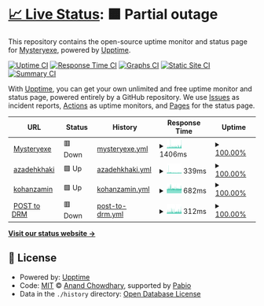 # [📈 Live Status](https://Mysteryexe.github.io/uptime-checker): <!--live status--> **🟧 Partial outage**

This repository contains the open-source uptime monitor and status page for [Mysteryexe](https://mysteryexe.xyz/), powered by [Upptime](https://github.com/upptime/upptime).

[![Uptime CI](https://github.com/Mysteryexe/uptime-checker/workflows/Uptime%20CI/badge.svg)](https://github.com/Mysteryexe/uptime-checker/actions?query=workflow%3A%22Uptime+CI%22)
[![Response Time CI](https://github.com/Mysteryexe/uptime-checker/workflows/Response%20Time%20CI/badge.svg)](https://github.com/Mysteryexe/uptime-checker/actions?query=workflow%3A%22Response+Time+CI%22)
[![Graphs CI](https://github.com/Mysteryexe/uptime-checker/workflows/Graphs%20CI/badge.svg)](https://github.com/Mysteryexe/uptime-checker/actions?query=workflow%3A%22Graphs+CI%22)
[![Static Site CI](https://github.com/Mysteryexe/uptime-checker/workflows/Static%20Site%20CI/badge.svg)](https://github.com/Mysteryexe/uptime-checker/actions?query=workflow%3A%22Static+Site+CI%22)
[![Summary CI](https://github.com/Mysteryexe/uptime-checker/workflows/Summary%20CI/badge.svg)](https://github.com/Mysteryexe/uptime-checker/actions?query=workflow%3A%22Summary+CI%22)

With [Upptime](https://upptime.js.org), you can get your own unlimited and free uptime monitor and status page, powered entirely by a GitHub repository. We use [Issues](https://github.com/Mysteryexe/uptime-checker/issues) as incident reports, [Actions](https://github.com/Mysteryexe/uptime-checker/actions) as uptime monitors, and [Pages](https://Mysteryexe.github.io/uptime-checker) for the status page.

<!--start: status pages-->
<!-- This summary is generated by Upptime (https://github.com/upptime/upptime) -->
<!-- Do not edit this manually, your changes will be overwritten -->
<!-- prettier-ignore -->
| URL | Status | History | Response Time | Uptime |
| --- | ------ | ------- | ------------- | ------ |
| <img alt="" src="https://icons.duckduckgo.com/ip3/mysteryexe.xyz.ico" height="13"> [Mysteryexe](https://mysteryexe.xyz) | 🟥 Down | [mysteryexe.yml](https://github.com/Mysteryexe/uptime-checker/commits/HEAD/history/mysteryexe.yml) | <details><summary><img alt="Response time graph" src="./graphs/mysteryexe/response-time-week.png" height="20"> 1406ms</summary><br><a href="https://uptime.mysteryexe.xyz/history/mysteryexe"><img alt="Response time 986" src="https://img.shields.io/endpoint?url=https%3A%2F%2Fraw.githubusercontent.com%2FMysteryexe%2Fuptime-checker%2FHEAD%2Fapi%2Fmysteryexe%2Fresponse-time.json"></a><br><a href="https://uptime.mysteryexe.xyz/history/mysteryexe"><img alt="24-hour response time 1637" src="https://img.shields.io/endpoint?url=https%3A%2F%2Fraw.githubusercontent.com%2FMysteryexe%2Fuptime-checker%2FHEAD%2Fapi%2Fmysteryexe%2Fresponse-time-day.json"></a><br><a href="https://uptime.mysteryexe.xyz/history/mysteryexe"><img alt="7-day response time 1406" src="https://img.shields.io/endpoint?url=https%3A%2F%2Fraw.githubusercontent.com%2FMysteryexe%2Fuptime-checker%2FHEAD%2Fapi%2Fmysteryexe%2Fresponse-time-week.json"></a><br><a href="https://uptime.mysteryexe.xyz/history/mysteryexe"><img alt="30-day response time 1112" src="https://img.shields.io/endpoint?url=https%3A%2F%2Fraw.githubusercontent.com%2FMysteryexe%2Fuptime-checker%2FHEAD%2Fapi%2Fmysteryexe%2Fresponse-time-month.json"></a><br><a href="https://uptime.mysteryexe.xyz/history/mysteryexe"><img alt="1-year response time 986" src="https://img.shields.io/endpoint?url=https%3A%2F%2Fraw.githubusercontent.com%2FMysteryexe%2Fuptime-checker%2FHEAD%2Fapi%2Fmysteryexe%2Fresponse-time-year.json"></a></details> | <details><summary><a href="https://uptime.mysteryexe.xyz/history/mysteryexe">100.00%</a></summary><a href="https://uptime.mysteryexe.xyz/history/mysteryexe"><img alt="All-time uptime 100.00%" src="https://img.shields.io/endpoint?url=https%3A%2F%2Fraw.githubusercontent.com%2FMysteryexe%2Fuptime-checker%2FHEAD%2Fapi%2Fmysteryexe%2Fuptime.json"></a><br><a href="https://uptime.mysteryexe.xyz/history/mysteryexe"><img alt="24-hour uptime 100.00%" src="https://img.shields.io/endpoint?url=https%3A%2F%2Fraw.githubusercontent.com%2FMysteryexe%2Fuptime-checker%2FHEAD%2Fapi%2Fmysteryexe%2Fuptime-day.json"></a><br><a href="https://uptime.mysteryexe.xyz/history/mysteryexe"><img alt="7-day uptime 100.00%" src="https://img.shields.io/endpoint?url=https%3A%2F%2Fraw.githubusercontent.com%2FMysteryexe%2Fuptime-checker%2FHEAD%2Fapi%2Fmysteryexe%2Fuptime-week.json"></a><br><a href="https://uptime.mysteryexe.xyz/history/mysteryexe"><img alt="30-day uptime 100.00%" src="https://img.shields.io/endpoint?url=https%3A%2F%2Fraw.githubusercontent.com%2FMysteryexe%2Fuptime-checker%2FHEAD%2Fapi%2Fmysteryexe%2Fuptime-month.json"></a><br><a href="https://uptime.mysteryexe.xyz/history/mysteryexe"><img alt="1-year uptime 100.00%" src="https://img.shields.io/endpoint?url=https%3A%2F%2Fraw.githubusercontent.com%2FMysteryexe%2Fuptime-checker%2FHEAD%2Fapi%2Fmysteryexe%2Fuptime-year.json"></a></details>
| <img alt="" src="https://icons.duckduckgo.com/ip3/azadehkhakighasr.ir.ico" height="13"> [azadehkhaki](https://azadehkhakighasr.ir/) | 🟩 Up | [azadehkhaki.yml](https://github.com/Mysteryexe/uptime-checker/commits/HEAD/history/azadehkhaki.yml) | <details><summary><img alt="Response time graph" src="./graphs/azadehkhaki/response-time-week.png" height="20"> 339ms</summary><br><a href="https://uptime.mysteryexe.xyz/history/azadehkhaki"><img alt="Response time 355" src="https://img.shields.io/endpoint?url=https%3A%2F%2Fraw.githubusercontent.com%2FMysteryexe%2Fuptime-checker%2FHEAD%2Fapi%2Fazadehkhaki%2Fresponse-time.json"></a><br><a href="https://uptime.mysteryexe.xyz/history/azadehkhaki"><img alt="24-hour response time 319" src="https://img.shields.io/endpoint?url=https%3A%2F%2Fraw.githubusercontent.com%2FMysteryexe%2Fuptime-checker%2FHEAD%2Fapi%2Fazadehkhaki%2Fresponse-time-day.json"></a><br><a href="https://uptime.mysteryexe.xyz/history/azadehkhaki"><img alt="7-day response time 339" src="https://img.shields.io/endpoint?url=https%3A%2F%2Fraw.githubusercontent.com%2FMysteryexe%2Fuptime-checker%2FHEAD%2Fapi%2Fazadehkhaki%2Fresponse-time-week.json"></a><br><a href="https://uptime.mysteryexe.xyz/history/azadehkhaki"><img alt="30-day response time 351" src="https://img.shields.io/endpoint?url=https%3A%2F%2Fraw.githubusercontent.com%2FMysteryexe%2Fuptime-checker%2FHEAD%2Fapi%2Fazadehkhaki%2Fresponse-time-month.json"></a><br><a href="https://uptime.mysteryexe.xyz/history/azadehkhaki"><img alt="1-year response time 355" src="https://img.shields.io/endpoint?url=https%3A%2F%2Fraw.githubusercontent.com%2FMysteryexe%2Fuptime-checker%2FHEAD%2Fapi%2Fazadehkhaki%2Fresponse-time-year.json"></a></details> | <details><summary><a href="https://uptime.mysteryexe.xyz/history/azadehkhaki">100.00%</a></summary><a href="https://uptime.mysteryexe.xyz/history/azadehkhaki"><img alt="All-time uptime 100.00%" src="https://img.shields.io/endpoint?url=https%3A%2F%2Fraw.githubusercontent.com%2FMysteryexe%2Fuptime-checker%2FHEAD%2Fapi%2Fazadehkhaki%2Fuptime.json"></a><br><a href="https://uptime.mysteryexe.xyz/history/azadehkhaki"><img alt="24-hour uptime 100.00%" src="https://img.shields.io/endpoint?url=https%3A%2F%2Fraw.githubusercontent.com%2FMysteryexe%2Fuptime-checker%2FHEAD%2Fapi%2Fazadehkhaki%2Fuptime-day.json"></a><br><a href="https://uptime.mysteryexe.xyz/history/azadehkhaki"><img alt="7-day uptime 100.00%" src="https://img.shields.io/endpoint?url=https%3A%2F%2Fraw.githubusercontent.com%2FMysteryexe%2Fuptime-checker%2FHEAD%2Fapi%2Fazadehkhaki%2Fuptime-week.json"></a><br><a href="https://uptime.mysteryexe.xyz/history/azadehkhaki"><img alt="30-day uptime 100.00%" src="https://img.shields.io/endpoint?url=https%3A%2F%2Fraw.githubusercontent.com%2FMysteryexe%2Fuptime-checker%2FHEAD%2Fapi%2Fazadehkhaki%2Fuptime-month.json"></a><br><a href="https://uptime.mysteryexe.xyz/history/azadehkhaki"><img alt="1-year uptime 100.00%" src="https://img.shields.io/endpoint?url=https%3A%2F%2Fraw.githubusercontent.com%2FMysteryexe%2Fuptime-checker%2FHEAD%2Fapi%2Fazadehkhaki%2Fuptime-year.json"></a></details>
| <img alt="" src="https://icons.duckduckgo.com/ip3/kohanzamin.ir.ico" height="13"> [kohanzamin](https://kohanzamin.ir/) | 🟩 Up | [kohanzamin.yml](https://github.com/Mysteryexe/uptime-checker/commits/HEAD/history/kohanzamin.yml) | <details><summary><img alt="Response time graph" src="./graphs/kohanzamin/response-time-week.png" height="20"> 682ms</summary><br><a href="https://uptime.mysteryexe.xyz/history/kohanzamin"><img alt="Response time 730" src="https://img.shields.io/endpoint?url=https%3A%2F%2Fraw.githubusercontent.com%2FMysteryexe%2Fuptime-checker%2FHEAD%2Fapi%2Fkohanzamin%2Fresponse-time.json"></a><br><a href="https://uptime.mysteryexe.xyz/history/kohanzamin"><img alt="24-hour response time 672" src="https://img.shields.io/endpoint?url=https%3A%2F%2Fraw.githubusercontent.com%2FMysteryexe%2Fuptime-checker%2FHEAD%2Fapi%2Fkohanzamin%2Fresponse-time-day.json"></a><br><a href="https://uptime.mysteryexe.xyz/history/kohanzamin"><img alt="7-day response time 682" src="https://img.shields.io/endpoint?url=https%3A%2F%2Fraw.githubusercontent.com%2FMysteryexe%2Fuptime-checker%2FHEAD%2Fapi%2Fkohanzamin%2Fresponse-time-week.json"></a><br><a href="https://uptime.mysteryexe.xyz/history/kohanzamin"><img alt="30-day response time 733" src="https://img.shields.io/endpoint?url=https%3A%2F%2Fraw.githubusercontent.com%2FMysteryexe%2Fuptime-checker%2FHEAD%2Fapi%2Fkohanzamin%2Fresponse-time-month.json"></a><br><a href="https://uptime.mysteryexe.xyz/history/kohanzamin"><img alt="1-year response time 730" src="https://img.shields.io/endpoint?url=https%3A%2F%2Fraw.githubusercontent.com%2FMysteryexe%2Fuptime-checker%2FHEAD%2Fapi%2Fkohanzamin%2Fresponse-time-year.json"></a></details> | <details><summary><a href="https://uptime.mysteryexe.xyz/history/kohanzamin">100.00%</a></summary><a href="https://uptime.mysteryexe.xyz/history/kohanzamin"><img alt="All-time uptime 100.00%" src="https://img.shields.io/endpoint?url=https%3A%2F%2Fraw.githubusercontent.com%2FMysteryexe%2Fuptime-checker%2FHEAD%2Fapi%2Fkohanzamin%2Fuptime.json"></a><br><a href="https://uptime.mysteryexe.xyz/history/kohanzamin"><img alt="24-hour uptime 100.00%" src="https://img.shields.io/endpoint?url=https%3A%2F%2Fraw.githubusercontent.com%2FMysteryexe%2Fuptime-checker%2FHEAD%2Fapi%2Fkohanzamin%2Fuptime-day.json"></a><br><a href="https://uptime.mysteryexe.xyz/history/kohanzamin"><img alt="7-day uptime 100.00%" src="https://img.shields.io/endpoint?url=https%3A%2F%2Fraw.githubusercontent.com%2FMysteryexe%2Fuptime-checker%2FHEAD%2Fapi%2Fkohanzamin%2Fuptime-week.json"></a><br><a href="https://uptime.mysteryexe.xyz/history/kohanzamin"><img alt="30-day uptime 100.00%" src="https://img.shields.io/endpoint?url=https%3A%2F%2Fraw.githubusercontent.com%2FMysteryexe%2Fuptime-checker%2FHEAD%2Fapi%2Fkohanzamin%2Fuptime-month.json"></a><br><a href="https://uptime.mysteryexe.xyz/history/kohanzamin"><img alt="1-year uptime 100.00%" src="https://img.shields.io/endpoint?url=https%3A%2F%2Fraw.githubusercontent.com%2FMysteryexe%2Fuptime-checker%2FHEAD%2Fapi%2Fkohanzamin%2Fuptime-year.json"></a></details>
| <img alt="" src="https://icons.duckduckgo.com/ip3/mysteryexe.xyz.ico" height="13"> [POST to DRM](https://mysteryexe.xyz/drm.php?) | 🟥 Down | [post-to-drm.yml](https://github.com/Mysteryexe/uptime-checker/commits/HEAD/history/post-to-drm.yml) | <details><summary><img alt="Response time graph" src="./graphs/post-to-drm/response-time-week.png" height="20"> 312ms</summary><br><a href="https://uptime.mysteryexe.xyz/history/post-to-drm"><img alt="Response time 260" src="https://img.shields.io/endpoint?url=https%3A%2F%2Fraw.githubusercontent.com%2FMysteryexe%2Fuptime-checker%2FHEAD%2Fapi%2Fpost-to-drm%2Fresponse-time.json"></a><br><a href="https://uptime.mysteryexe.xyz/history/post-to-drm"><img alt="24-hour response time 337" src="https://img.shields.io/endpoint?url=https%3A%2F%2Fraw.githubusercontent.com%2FMysteryexe%2Fuptime-checker%2FHEAD%2Fapi%2Fpost-to-drm%2Fresponse-time-day.json"></a><br><a href="https://uptime.mysteryexe.xyz/history/post-to-drm"><img alt="7-day response time 312" src="https://img.shields.io/endpoint?url=https%3A%2F%2Fraw.githubusercontent.com%2FMysteryexe%2Fuptime-checker%2FHEAD%2Fapi%2Fpost-to-drm%2Fresponse-time-week.json"></a><br><a href="https://uptime.mysteryexe.xyz/history/post-to-drm"><img alt="30-day response time 271" src="https://img.shields.io/endpoint?url=https%3A%2F%2Fraw.githubusercontent.com%2FMysteryexe%2Fuptime-checker%2FHEAD%2Fapi%2Fpost-to-drm%2Fresponse-time-month.json"></a><br><a href="https://uptime.mysteryexe.xyz/history/post-to-drm"><img alt="1-year response time 260" src="https://img.shields.io/endpoint?url=https%3A%2F%2Fraw.githubusercontent.com%2FMysteryexe%2Fuptime-checker%2FHEAD%2Fapi%2Fpost-to-drm%2Fresponse-time-year.json"></a></details> | <details><summary><a href="https://uptime.mysteryexe.xyz/history/post-to-drm">100.00%</a></summary><a href="https://uptime.mysteryexe.xyz/history/post-to-drm"><img alt="All-time uptime 100.00%" src="https://img.shields.io/endpoint?url=https%3A%2F%2Fraw.githubusercontent.com%2FMysteryexe%2Fuptime-checker%2FHEAD%2Fapi%2Fpost-to-drm%2Fuptime.json"></a><br><a href="https://uptime.mysteryexe.xyz/history/post-to-drm"><img alt="24-hour uptime 100.00%" src="https://img.shields.io/endpoint?url=https%3A%2F%2Fraw.githubusercontent.com%2FMysteryexe%2Fuptime-checker%2FHEAD%2Fapi%2Fpost-to-drm%2Fuptime-day.json"></a><br><a href="https://uptime.mysteryexe.xyz/history/post-to-drm"><img alt="7-day uptime 100.00%" src="https://img.shields.io/endpoint?url=https%3A%2F%2Fraw.githubusercontent.com%2FMysteryexe%2Fuptime-checker%2FHEAD%2Fapi%2Fpost-to-drm%2Fuptime-week.json"></a><br><a href="https://uptime.mysteryexe.xyz/history/post-to-drm"><img alt="30-day uptime 100.00%" src="https://img.shields.io/endpoint?url=https%3A%2F%2Fraw.githubusercontent.com%2FMysteryexe%2Fuptime-checker%2FHEAD%2Fapi%2Fpost-to-drm%2Fuptime-month.json"></a><br><a href="https://uptime.mysteryexe.xyz/history/post-to-drm"><img alt="1-year uptime 100.00%" src="https://img.shields.io/endpoint?url=https%3A%2F%2Fraw.githubusercontent.com%2FMysteryexe%2Fuptime-checker%2FHEAD%2Fapi%2Fpost-to-drm%2Fuptime-year.json"></a></details>

<!--end: status pages-->

[**Visit our status website →**](https://Mysteryexe.github.io/uptime-checker)

## 📄 License

- Powered by: [Upptime](https://github.com/upptime/upptime)
- Code: [MIT](./LICENSE) © [Anand Chowdhary](https://anandchowdhary.com), supported by [Pabio](https://pabio.com)
- Data in the `./history` directory: [Open Database License](https://opendatacommons.org/licenses/odbl/1-0/)
